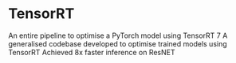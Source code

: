 # TensorRT
An entire pipeline to optimise a PyTorch model using TensorRT 7
A generalised codebase developed to optimise trained models using TensorRT
Achieved 8x faster inference on ResNET 
